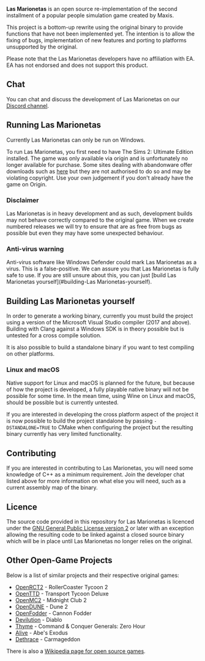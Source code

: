**Las Marionetas** is an open source re-implementation of the second installment of a popular people
simulation game created by Maxis.

This project is a bottom-up rewrite using the original binary to provide functions that have not been implemented yet.
The intention is to allow the fixing of bugs, implementation of new features and porting to platforms unsupported by the original.

Please note that the Las Marionetas developers have no affiliation with EA. EA has not endorsed and does not support this product.

## Chat

You can chat and discuss the development of Las Marionetas on our [Discord channel](https://discord.gg/UnWK2Tw).

## Running Las Marionetas

Currently Las Marionetas can only be run on Windows.

To run Las Marionetas, you first need to have The Sims 2: Ultimate Edition installed. The game was only available via origin and is unfortunately no longer available for purchase.
Some sites dealing with abandonware offer downloads such as [here](https://www.games4theworld.club/t24221-must-read-overview-topic-for-the-sims-2#) but they are not authorised to do so and may be violating copyright.
Use your own judgement if you don't already have the game on Origin.

### Disclaimer

Las Marionetas is in heavy development and as such, development builds may not behave correctly compared to the original game. When we create numbered releases we will try to ensure that are as free from bugs as possible but even they may have some unexpected behaviour.

### Anti-virus warning

Anti-virus software like Windows Defender could mark Las Marionetas as a virus. This is a false-positive. We can assure you that Las Marionetas is fully safe to use. If you are still unsure about this, you can just [build Las Marionetas yourself](#building-Las Marionetas-yourself).

## Building Las Marionetas yourself

In order to generate a working binary, currently you must build the project using
a version of the Microsoft Visual Studio compiler (2017 and above). Building with Clang against a Windows SDK is in theory
possible but is untested for a cross compile solution.

It is also possible to build a standalone binary if you want to test compiling on other platforms.

### Linux and macOS

Native support for Linux and macOS is planned for the future, but because of how
the project is developed, a fully playable native binary will not be possible for some time.
In the mean time, using Wine on Linux and macOS, should be possible but
is currently untested.

If you are interested in developing the cross platform aspect of the project
it is now possible to build the project standalone by passing ```-DSTANDALONE=TRUE``` to CMake when configuring the project
but the resulting binary currently has very limited functionality.

## Contributing

If you are interested in contributing to Las Marionetas, you will need some knowledge of C++
as a minimum requirement. Join the developer chat listed above for more information on
what else you will need, such as a current assembly map of the binary.

## Licence

The source code provided in this repository for
Las Marionetas is licenced under the [GNU General Public License version 2](https://www.gnu.org/licenses/old-licenses/gpl-2.0.html)
or later with an exception allowing the resulting code to be linked against a closed source
binary which will be in place until Las Marionetas no longer relies on the original.

## Other Open-Game Projects

Below is a list of similar projects and their respective original games:

 * [OpenRCT2](https://github.com/OpenRCT2/OpenRCT2) - RollerCoaster Tycoon 2
 * [OpenTTD](https://www.openttd.org) - Transport Tycoon Deluxe
 * [OpenMC2](https://github.com/LRFLEW/OpenMC2) - Midnight Club 2
 * [OpenDUNE](https://github.com/OpenDUNE/OpenDUNE) - Dune 2
 * [OpenFodder](https://github.com/OpenFodder/openfodder) - Cannon Fodder
 * [Devilution](https://github.com/diasurgical/devilution) - Diablo
 * [Thyme](https://github.com/TheAssemblyArmada/Thyme) - Command & Conquer Generals: Zero Hour
 * [Alive](https://github.com/AliveTeam/alive_reversing) - Abe's Exodus
 * [Dethrace](https://github.com/jeff-1amstudios/dethrace) - Carmageddon

There is also a [Wikipedia page for open source games](https://en.wikipedia.org/wiki/List_of_open-source_video_games).
